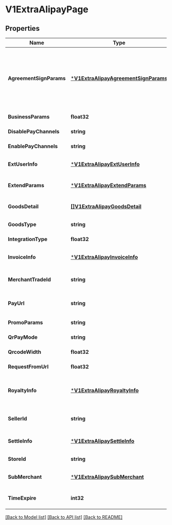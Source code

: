 # V1ExtraAlipayPage

## Properties
Name | Type | Description | Notes
------------ | ------------- | ------------- | -------------
**AgreementSignParams** | [***V1ExtraAlipayAgreementSignParams**](v1ExtraAlipayAgreementSignParams.md) | 签约参数。如果希望在sdk中支付并签约，需要在这里传入签约信息。周期扣款场景 product_code 为 CYCLE_PAY_AUTH 时必填。 | [optional] [default to null]
**BusinessParams** | **float32** | 业务扩展参数 | [default to null]
**DisablePayChannels** | **string** | 禁用渠道 | [default to null]
**EnablePayChannels** | **string** | 可用渠道 | [default to null]
**ExtUserInfo** | [***V1ExtraAlipayExtUserInfo**](v1ExtraAlipayExtUserInfo.md) | 支付宝用户信息 | [optional] [default to null]
**ExtendParams** | [***V1ExtraAlipayExtendParams**](v1ExtraAlipayExtendParams.md) | 业务扩展参数 | [optional] [default to null]
**GoodsDetail** | [**[]V1ExtraAlipayGoodsDetail**](v1ExtraAlipayGoodsDetail.md) | 商品明细列表 | [optional] [default to null]
**GoodsType** | **string** | 商品类型 | [default to null]
**IntegrationType** | **float32** | 支付宝用户ID | [default to null]
**InvoiceInfo** | [***V1ExtraAlipayInvoiceInfo**](v1ExtraAlipayInvoiceInfo.md) | 发票信息 | [optional] [default to null]
**MerchantTradeId** | **string** | [ONLY IN RESPONSE] 商户订单号 | [default to null]
**PayUrl** | **string** | [ONLY IN RESPONSE] 支付链接 | [default to null]
**PromoParams** | **string** | 优惠参数 | [default to null]
**QrPayMode** | **string** | 扫码支付模式 | [default to null]
**QrcodeWidth** | **float32** | 二维码宽度 | [default to null]
**RequestFromUrl** | **float32** | 请求来源地址 | [default to null]
**RoyaltyInfo** | [***V1ExtraAlipayRoyaltyInfo**](v1ExtraAlipayRoyaltyInfo.md) | 分账类型卖家的分账类型，目前只支持传入ROYALTY（普通分账类型）。 | [optional] [default to null]
**SellerId** | **string** | [ONLY IN RESPONSE] 收款支付宝用户ID | [default to null]
**SettleInfo** | [***V1ExtraAlipaySettleInfo**](v1ExtraAlipaySettleInfo.md) | 结算信息 | [optional] [default to null]
**StoreId** | **string** | 商户门店编号 | [default to null]
**SubMerchant** | [***V1ExtraAlipaySubMerchant**](v1ExtraAlipaySubMerchant.md) | 二级商户信息 | [optional] [default to null]
**TimeExpire** | **int32** | 订单失效时间 | [optional] [default to null]

[[Back to Model list]](../README.md#documentation-for-models) [[Back to API list]](../README.md#documentation-for-api-endpoints) [[Back to README]](../README.md)


